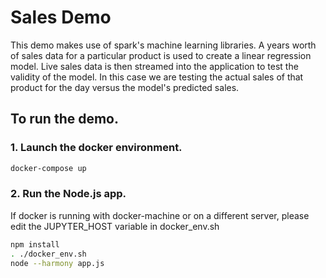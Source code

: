 # Sales Demo

This demo makes use of spark's machine learning libraries.  A years worth of sales data for a particular product is used to create a linear regression model.  Live sales data is then streamed into the application to test the validity of the model. In this case we are testing the actual sales of that product for the day versus the model's predicted sales.

## To run the demo.
### 1. Launch the docker environment.

```bash
docker-compose up
```

### 2. Run the Node.js app.  

If docker is running with docker-machine or on a different server, please edit the JUPYTER_HOST variable in docker_env.sh

```bash
npm install
. ./docker_env.sh
node --harmony app.js
```
